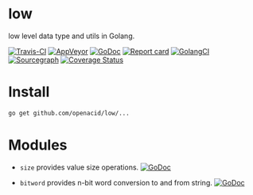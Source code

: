 # low
low level data type and utils in Golang.


[![Travis-CI](https://api.travis-ci.org/openacid/low.svg?branch=master)](https://travis-ci.org/openacid/low)
[![AppVeyor](https://ci.appveyor.com/api/projects/status/1jnttodaenbrv3va/branch/master?svg=true)](https://ci.appveyor.com/project/drmingdrmer/low/branch/master)
[![GoDoc](https://godoc.org/github.com/openacid/low?status.svg)](http://godoc.org/github.com/openacid/low)
[![Report card](https://goreportcard.com/badge/github.com/openacid/low)](https://goreportcard.com/report/github.com/openacid/low)
[![GolangCI](https://golangci.com/badges/github.com/openacid/low.svg)](https://golangci.com/r/github.com/openacid/low)
[![Sourcegraph](https://sourcegraph.com/github.com/openacid/low/-/badge.svg)](https://sourcegraph.com/github.com/openacid/low?badge)
[![Coverage Status](https://coveralls.io/repos/github/openacid/low/badge.svg?branch=master)](https://coveralls.io/github/openacid/low?branch=master)


# Install

```sh
go get github.com/openacid/low/...
```

# Modules

-   `size` provides value size operations.
    [![GoDoc](https://godoc.org/github.com/openacid/low/size?status.svg)](http://godoc.org/github.com/openacid/low/size)

-   `bitword` provides n-bit word conversion to and from string.
    [![GoDoc](https://godoc.org/github.com/openacid/low/bitword?status.svg)](http://godoc.org/github.com/openacid/low/bitword)
